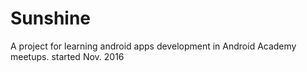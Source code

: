 # Sunshine
A project for learning android apps development in Android Academy meetups.
started Nov. 2016
